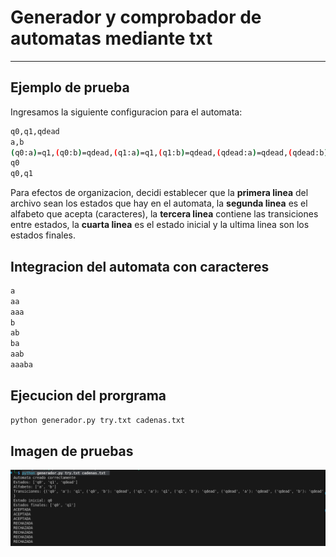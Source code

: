 # Generador y comprobador de automatas mediante txt
---
## Ejemplo de prueba
Ingresamos la siguiente configuracion para el automata:
```bash
q0,q1,qdead
a,b
(q0:a)=q1,(q0:b)=qdead,(q1:a)=q1,(q1:b)=qdead,(qdead:a)=qdead,(qdead:b)=qdead
q0
q0,q1
```

Para efectos de organizacion, decidi establecer que la **primera linea** del archivo sean los estados que hay en el automata, la **segunda linea** es el alfabeto que acepta (caracteres), la **tercera linea** contiene las transiciones entre estados, la **cuarta linea** es el estado inicial y la ultima linea son los estados finales.

## Integracion del automata con caracteres

```bash
a
aa
aaa
b
ab
ba
aab
aaaba
```
## Ejecucion del prorgrama

```bash
python generador.py try.txt cadenas.txt
```
## Imagen de pruebas
![alt text](image.png)